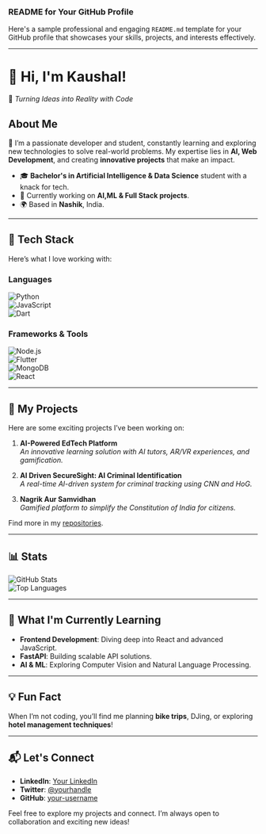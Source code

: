 ### **README for Your GitHub Profile**

Here's a sample professional and engaging `README.md` template for your GitHub profile that showcases your skills, projects, and interests effectively.

---

# 👋 **Hi, I'm Kaushal!**  
🚀 _Turning Ideas into Reality with Code_  

## **About Me**  
🌟 I’m a passionate developer and student, constantly learning and exploring new technologies to solve real-world problems. My expertise lies in **AI, Web Development**, and creating **innovative projects** that make an impact.

- 🎓 **Bachelor's in Artificial Intelligence & Data Science** student with a knack for tech.  
- 🔧 Currently working on **AI,ML & Full Stack projects**.  
- 🌍 Based in **Nashik**, India.  

---

## **🔧 Tech Stack**  
Here’s what I love working with:  

### **Languages**  
![Python](https://img.shields.io/badge/Python-3776AB?style=for-the-badge&logo=python&logoColor=white)  
![JavaScript](https://img.shields.io/badge/JavaScript-F7DF1E?style=for-the-badge&logo=javascript&logoColor=black)  
![Dart](https://img.shields.io/badge/Dart-0175C2?style=for-the-badge&logo=dart&logoColor=white)  

### **Frameworks & Tools**  
![Node.js](https://img.shields.io/badge/Node.js-339933?style=for-the-badge&logo=nodedotjs&logoColor=white)  
![Flutter](https://img.shields.io/badge/Flutter-02569B?style=for-the-badge&logo=flutter&logoColor=white)  
![MongoDB](https://img.shields.io/badge/MongoDB-47A248?style=for-the-badge&logo=mongodb&logoColor=white)  
![React](https://img.shields.io/badge/React-61DAFB?style=for-the-badge&logo=react&logoColor=black)  

---

## **🚀 My Projects**  
Here are some exciting projects I’ve been working on:  

1. **AI-Powered EdTech Platform**  
   _An innovative learning solution with AI tutors, AR/VR experiences, and gamification._

2. **AI Driven SecureSight: AI Criminal Identification**  
   _A real-time AI-driven system for criminal tracking using CNN and HoG._

3. **Nagrik Aur Samvidhan**  
   _Gamified platform to simplify the Constitution of India for citizens._  

Find more in my [repositories](https://github.com/your-username?tab=repositories).  

---

## **📊 Stats**  
![GitHub Stats](https://github-readme-stats.vercel.app/api?username=your-username&show_icons=true&theme=radical)  
![Top Languages](https://github-readme-stats.vercel.app/api/top-langs/?username=your-username&layout=compact&theme=radical)  

---

## **🌱 What I'm Currently Learning**  
- **Frontend Development**: Diving deep into React and advanced JavaScript.  
- **FastAPI**: Building scalable API solutions.  
- **AI & ML**: Exploring Computer Vision and Natural Language Processing.  

---

## **💡 Fun Fact**  
When I’m not coding, you’ll find me planning **bike trips**, DJing, or exploring **hotel management techniques**!

---

## **📬 Let's Connect**  
- **LinkedIn**: [Your LinkedIn](https://www.linkedin.com/in/kaushal-chandratre )
- **Twitter**: [@yourhandle](https://twitter.com/yourhandle)
- **GitHub**: [your-username](https://github.com/Kaushal-1) 

Feel free to explore my projects and connect. I’m always open to collaboration and exciting new ideas!  
